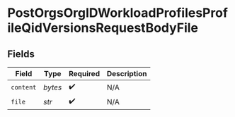 # PostOrgsOrgIDWorkloadProfilesProfileQidVersionsRequestBodyFile


## Fields

| Field              | Type               | Required           | Description        |
| ------------------ | ------------------ | ------------------ | ------------------ |
| `content`          | *bytes*            | :heavy_check_mark: | N/A                |
| `file`             | *str*              | :heavy_check_mark: | N/A                |